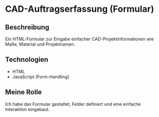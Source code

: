 # CAD-Auftragserfassung (Formular)

## Beschreibung
Ein HTML-Formular zur Eingabe einfacher CAD-Projektinformationen wie Maße, Material und Projektnamen.

## Technologien
- HTML
- JavaScript (Form-Handling)

## Meine Rolle
Ich habe das Formular gestaltet, Felder definiert und eine einfache Interaktion eingebaut.
